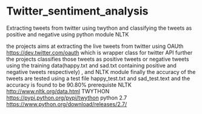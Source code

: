 # Twitter_sentiment_analysis
Extracting tweets from twitter using twython and classifying the tweets as positive and negative using python module NLTK

the projects aims at extracting the live tweets from twitter using OAUth https://dev.twitter.com/oauth  which is wrapper class for twitter API
further the projects classifies those tweets as positive tweets or negative tweets  using the training data(happy.txt and sad.txt containing positive and negative tweets respectively) , and NLTK module
finally the accuracy of the tweets are tested using a test file happy_test.txt and sad_test.text and the accuracy is found to be 90.80%
prerequiste 
NLTK http://www.nltk.org/data.html
TWYTHON  https://pypi.python.org/pypi/twython
python 2.7 https://www.python.org/download/releases/2.7/


